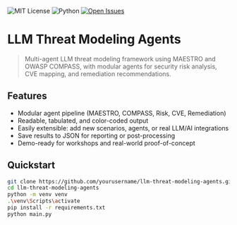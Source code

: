 ![MIT License](https://img.shields.io/badge/license-MIT-green.svg)
![Python](https://img.shields.io/badge/python-3.9%2B-blue)
[![Open Issues](https://img.shields.io/github/issues/yourusername/llm-threat-modeling-agents.svg)](https://github.com/yourusername/llm-threat-modeling-agents/issues)

# LLM Threat Modeling Agents

> Multi-agent LLM threat modeling framework using MAESTRO and OWASP COMPASS, with modular agents for security risk analysis, CVE mapping, and remediation recommendations.

## Features

- Modular agent pipeline (MAESTRO, COMPASS, Risk, CVE, Remediation)
- Readable, tabulated, and color-coded output
- Easily extensible: add new scenarios, agents, or real LLM/AI integrations
- Save results to JSON for reporting or post-processing
- Demo-ready for workshops and real-world proof-of-concept

## Quickstart

```bash
git clone https://github.com/yourusername/llm-threat-modeling-agents.git
cd llm-threat-modeling-agents
python -m venv venv
.\venv\Scripts\activate
pip install -r requirements.txt
python main.py
